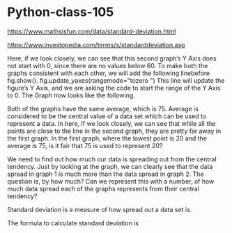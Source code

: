 # Python-class-105


https://www.mathsisfun.com/data/standard-deviation.html


https://www.investopedia.com/terms/s/standarddeviation.asp







Here, if we look closely, we can see that this second graph’s Y Axis does not start with 0, since there are no values below 60.
To make both the graphs consistent with each other, we will add the following line ​before​ ​fig.show()​.
fig.update_yaxes(rangemode="tozero ")
This line will update the figure’s Y Axis, and we are asking the code to start the range of the Y Axis to 0.
The Graph now looks like the following.




Both of the graphs have the same average, which is 75. Average is considered to be the central value of a data set which can be used to represent a data.
In here, If we look closely, we can see that while all the points are close to the line in the second graph, they are pretty far away in the first graph.
In the first graph, where the lowest point is 20 and the average is 75, is it fair that 75 is used to represent 20?



We need to find out how much our data is spreading out from the central tendency. Just by looking at the graph, we can clearly see that the
data spread in graph 1 is much more than the data spread in graph 2.
The question is, by how much? Can we represent this with a number, of how much data spread each of the graphs represents from their central tendency?

Standard deviation​ is a measure of how spread out a data set is.

The formula to calculate standard deviation is
